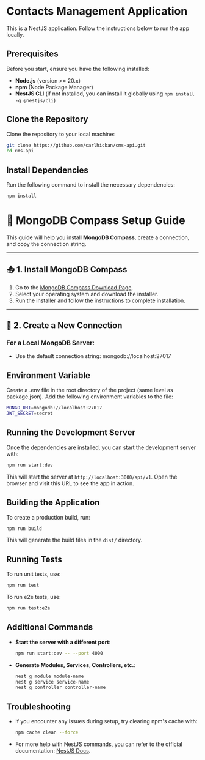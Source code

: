 
# Contacts Management Application

This is a NestJS application. Follow the instructions below to run the app locally.

## Prerequisites

Before you start, ensure you have the following installed:

- **Node.js** (version >= 20.x)
- **npm** (Node Package Manager)
- **NestJS CLI** (if not installed, you can install it globally using `npm install -g @nestjs/cli`)

## Clone the Repository

Clone the repository to your local machine:

```bash
git clone https://github.com/carlhicban/cms-api.git
cd cms-api
```

## Install Dependencies

Run the following command to install the necessary dependencies:

```bash
npm install
```

# 🧭 MongoDB Compass Setup Guide

This guide will help you install **MongoDB Compass**, create a connection, and copy the connection string.

---

## 📥 1. Install MongoDB Compass

1. Go to the [MongoDB Compass Download Page](https://www.mongodb.com/try/download/compass).
2. Select your operating system and download the installer.
3. Run the installer and follow the instructions to complete installation.

---

## 🔗 2. Create a New Connection

### For a Local MongoDB Server:

- Use the default connection string: mongodb://localhost:27017


## Environment Variable

Create a .env file in the root directory of the project (same level as package.json). Add the following environment variables to the file:

```bash
MONGO_URI=mongodb://localhost:27017
JWT_SECRET=secret
```


## Running the Development Server

Once the dependencies are installed, you can start the development server with:

```bash
npm run start:dev
```

This will start the server at `http://localhost:3000/api/v1`. Open the browser and visit this URL to see the app in action.

## Building the Application

To create a production build, run:

```bash
npm run build
```

This will generate the build files in the `dist/` directory.

## Running Tests

To run unit tests, use:

```bash
npm run test
```

To run e2e tests, use:

```bash
npm run test:e2e
```

## Additional Commands

- **Start the server with a different port**:
    ```bash
    npm run start:dev -- --port 4000
    ```

- **Generate Modules, Services, Controllers, etc.**:
    ```bash
    nest g module module-name
    nest g service service-name
    nest g controller controller-name
    ```

## Troubleshooting

- If you encounter any issues during setup, try clearing npm's cache with:
    ```bash
    npm cache clean --force
    ```

- For more help with NestJS commands, you can refer to the official documentation: [NestJS Docs](https://docs.nestjs.com).
